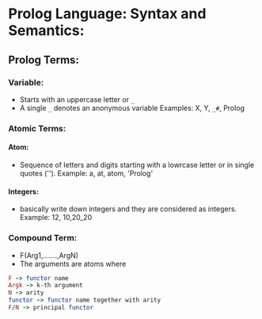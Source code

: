 # Prolog Language: Syntax and Semantics:
## Prolog Terms:
### Variable:
- Starts with an uppercase letter or `_`
- A single `_` denotes an anonymous variable
Examples: X, Y, `_#`, Prolog

### Atomic Terms:
#### Atom:
- Sequence of letters and digits starting with a lowrcase letter or in single quotes ('').
Example: a, at, atom, 'Prolog'

#### Integers:
- basically write down integers and they are considered as integers.
Example: 12, 10,20_20

### Compound Term:
- F(Arg1,.......,ArgN)
- The arguments are atoms
where 
```prolog
F -> functor name
Argk -> k-th argument
N -> arity
functor -> functor name together with arity
F/N -> principal functor
```

